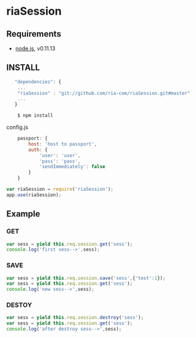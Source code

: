 riaSession
=======

## Requirements

* [node.js](http://nodejs.org/), v0.11.13

## INSTALL


```js
   "dependencies": {
    ...
    "riaSession" : "git://github.com/ria-com/riaSession.git#master"
    ...
   }
```
```bash
    $ npm install
```
config.js
```js
    passport: {
        host: 'host to passport',
        auth: {
            'user': 'user',
            'pass': 'pass',
            'sendImmediately': false
        }
    }
```

```js
var riaSession = require('riaSession');
app.use(riaSession);
```

## Example

###  GET

```js
var sess = yield this.req.session.get('sess');
console.log('first sess-->',sess);
```

###  SAVE

```js
var sess = yield this.req.session.save('sess',{'test':1});
var sess = yield this.req.session.get('sess');
console.log('new sess-->',sess);
```

###  DESTOY

```js
var sess = yield this.req.session.destroy('sess');
var sess = yield this.req.session.get('sess');
console.log('after destroy sess-->',sess);
```